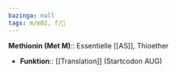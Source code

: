 ```yaml
---
bazinga: null
tags: m/m02, f/🧪
---
```

**Methionin (Met M)**:: Essentielle [[AS]], Thioether
- **Funktion**:: [[Translation]] (Startcodon AUG)